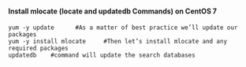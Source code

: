#### Install mlocate \(locate and updatedb Commands\) on CentOS 7

```shell
yum -y update      #As a matter of best practice we’ll update our packages
yum -y install mlocate     #Then let’s install mlocate and any required packages
updatedb    #command will update the search databases
```




